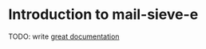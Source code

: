 # Introduction to mail-sieve-e

TODO: write [great documentation](http://jacobian.org/writing/what-to-write/)
